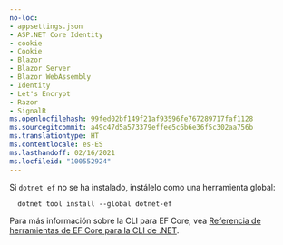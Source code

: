 ```yaml
---
no-loc:
- appsettings.json
- ASP.NET Core Identity
- cookie
- Cookie
- Blazor
- Blazor Server
- Blazor WebAssembly
- Identity
- Let's Encrypt
- Razor
- SignalR
ms.openlocfilehash: 99fed02bf149f21af93596fe767289717faf1128
ms.sourcegitcommit: a49c47d5a573379effee5c6b6e36f5c302aa756b
ms.translationtype: HT
ms.contentlocale: es-ES
ms.lasthandoff: 02/16/2021
ms.locfileid: "100552924"
---
```

Si `dotnet ef` no se ha instalado, instálelo como una herramienta global:

```dotnetcli
  dotnet tool install --global dotnet-ef
```

Para más información sobre la CLI para EF Core, vea [Referencia de herramientas de EF Core para la CLI de .NET](/ef/core/miscellaneous/cli/dotnet).